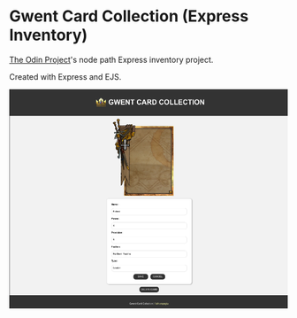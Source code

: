 # Gwent Card Collection (Express Inventory)

[The Odin Project](https://www.theodinproject.com/lessons/nodejs-inventory-application)'s node path Express inventory project.

Created with Express and EJS.

![RPS](public/assets/readme.png)
